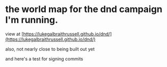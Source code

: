 # the world map for the dnd campaign I'm running.

view at [https://lukegalbraithrussell.github.io/dnd/](https://lukegalbraithrussell.github.io/dnd/)

also, not nearly close to being built out yet

and here's a test for signing commits

